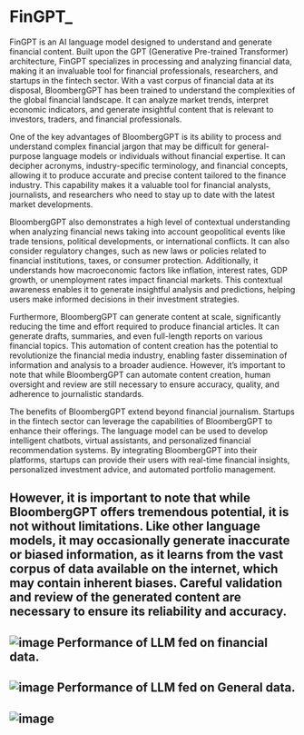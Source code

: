 # FinGPT_
FinGPT is an AI language model designed to understand and generate financial content. Built upon the GPT (Generative Pre-trained Transformer) architecture, FinGPT specializes in processing and analyzing financial data, making it an invaluable tool for financial professionals, researchers, and startups in the fintech sector.
With a vast corpus of financial data at its disposal, BloombergGPT has been trained to understand the complexities of the global financial landscape. It can analyze market trends, interpret economic indicators, and generate insightful content that is relevant to investors, traders, and financial professionals.

One of the key advantages of BloombergGPT is its ability to process and understand complex financial jargon that may be difficult for general-purpose language models or individuals without financial expertise. It can decipher acronyms, industry-specific terminology, and financial concepts, allowing it to produce accurate and precise content tailored to the finance industry. This capability makes it a valuable tool for financial analysts, journalists, and researchers who need to stay up to date with the latest market developments.

BloombergGPT also demonstrates a high level of contextual understanding when analyzing financial news taking into account geopolitical events like trade tensions, political developments, or international conflicts. It can also consider regulatory changes, such as new laws or policies related to financial institutions, taxes, or consumer protection. Additionally, it understands how macroeconomic factors like inflation, interest rates, GDP growth, or unemployment rates impact financial markets. This contextual awareness enables it to generate insightful analysis and predictions, helping users make informed decisions in their investment strategies.

Furthermore, BloombergGPT can generate content at scale, significantly reducing the time and effort required to produce financial articles. It can generate drafts, summaries, and even full-length reports on various financial topics. This automation of content creation has the potential to revolutionize the financial media industry, enabling faster dissemination of information and analysis to a broader audience. However, it’s important to note that while BloombergGPT can automate content creation, human oversight and review are still necessary to ensure accuracy, quality, and adherence to journalistic standards.

The benefits of BloombergGPT extend beyond financial journalism. Startups in the fintech sector can leverage the capabilities of BloombergGPT to enhance their offerings. The language model can be used to develop intelligent chatbots, virtual assistants, and personalized financial recommendation systems. By integrating BloombergGPT into their platforms, startups can provide their users with real-time financial insights, personalized investment advice, and automated portfolio management.

However, it is important to note that while BloombergGPT offers tremendous potential, it is not without limitations. Like other language models, it may occasionally generate inaccurate or biased information, as it learns from the vast corpus of data available on the internet, which may contain inherent biases. Careful validation and review of the generated content are necessary to ensure its reliability and accuracy.
-------------------
![image](https://github.com/samkamau81/FinGPT_/assets/63351043/9f318674-6bc7-4dcd-be1d-8559c3776e1a)
Performance of LLM fed on financial data.
-------------------
![image](https://github.com/samkamau81/FinGPT_/assets/63351043/0e19a88c-acc5-4658-9dc4-e099d39dd358) 
Performance of LLM fed on General data.
------------------
![image](https://github.com/samkamau81/FinGPT_/assets/63351043/66d78cc6-d940-442c-baa9-763c5381b844)
-----------------
